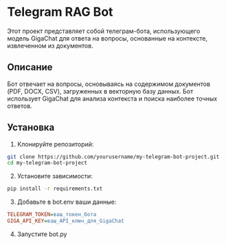    # Telegram RAG Bot

Этот проект представляет собой телеграм-бота, использующего модель GigaChat для ответа на вопросы, основанные на контексте, извлеченном из документов.

## Описание

Бот отвечает на вопросы, основываясь на содержимом документов (PDF, DOCX, CSV), загруженных в векторную базу данных. Бот использует GigaChat для анализа контекста и поиска наиболее точных ответов.

## Установка

1. Клонируйте репозиторий:

```bash
git clone https://github.com/yourusername/my-telegram-bot-project.git
cd my-telegram-bot-project
```
2. Установите зависимости:

```bash
pip install -r requirements.txt
```

3. Добавьте в bot.env ваши данные:

```ini
TELEGRAM_TOKEN=ваш_токен_бота
GIGA_API_KEY=ваш_API_ключ_для_GigaChat
```

4. Запустите bot.py